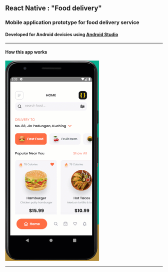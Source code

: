 ## React Native : "Food delivery"

### Mobile application prototype for food delivery service

#### Developed for Android devicies using [Android Studio](https://developer.android.com/)

---

#### How this app works

![](./supplement/demo.gif)

---
